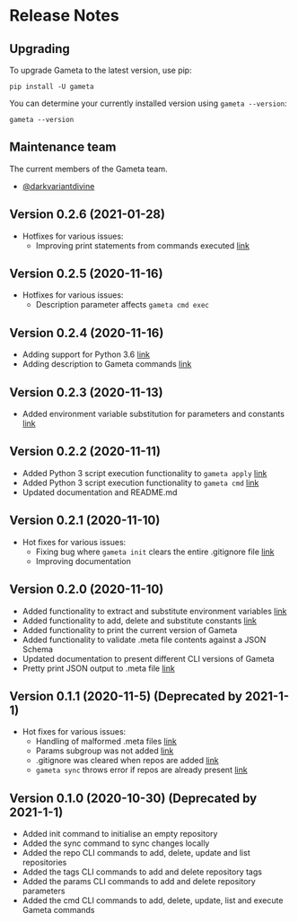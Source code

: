 # Release Notes

## Upgrading

To upgrade Gameta to the latest version, use pip:

```shell
pip install -U gameta
```

You can determine your currently installed version using `gameta --version`:

```shell
gameta --version
```

## Maintenance team

The current members of the Gameta team.

* [@darkvariantdivine](https://github.com/darkvariantdivine/)

## Version 0.2.6 (2021-01-28)

* Hotfixes for various issues:
  * Improving print statements from commands executed [link](https://github.com/genius-systems/gameta/issues/43)

## Version 0.2.5 (2020-11-16)

* Hotfixes for various issues:
  * Description parameter affects `gameta cmd exec`

## Version 0.2.4 (2020-11-16)

* Adding support for Python 3.6 [link](https://github.com/genius-systems/gameta/issues/27)
* Adding description to Gameta commands [link](https://github.com/genius-systems/gameta/issues/30)

## Version 0.2.3 (2020-11-13)

* Added environment variable substitution for parameters and constants
[link](https://github.com/genius-systems/gameta/issues/24)

## Version 0.2.2 (2020-11-11)

* Added Python 3 script execution functionality to `gameta apply` [link](https://github.com/genius-systems/gameta/issues/20)
* Added Python 3 script execution functionality to `gameta cmd` [link](https://github.com/genius-systems/gameta/issues/20)
* Updated documentation and README.md

## Version 0.2.1 (2020-11-10)

* Hot fixes for various issues:
  * Fixing bug where `gameta init` clears the entire .gitignore file [link](https://github.com/genius-systems/gameta/issues/10)
  * Improving documentation

## Version 0.2.0 (2020-11-10)

* Added functionality to extract and substitute environment variables [link](https://github.com/genius-systems/gameta/issues/16)
* Added functionality to add, delete and substitute constants [link](https://github.com/genius-systems/gameta/issues/16)
* Added functionality to print the current version of Gameta
* Added functionality to validate .meta file contents against a JSON Schema
* Updated documentation to present different CLI versions of Gameta
* Pretty print JSON output to .meta file [link](https://github.com/genius-systems/gameta/issues/17)

## Version 0.1.1 (2020-11-5) (Deprecated by 2021-1-1)

* Hot fixes for various issues:
  * Handling of malformed .meta files [link](https://github.com/genius-systems/gameta/issues/13)
  * Params subgroup was not added [link](https://github.com/genius-systems/gameta/issues/11)
  * .gitignore was cleared when repos are added [link](https://github.com/genius-systems/gameta/issues/10)
  * `gameta sync` throws error if repos are already present [link](https://github.com/genius-systems/gameta/issues/9)
      
## Version 0.1.0 (2020-10-30) (Deprecated by 2021-1-1)

* Added init command to initialise an empty repository
* Added the sync command to sync changes locally
* Added the repo CLI commands to add, delete, update and list repositories
* Added the tags CLI commands to add and delete repository tags
* Added the params CLI commands to add and delete repository parameters
* Added the cmd CLI commands to add, delete, update, list and execute Gameta commands
